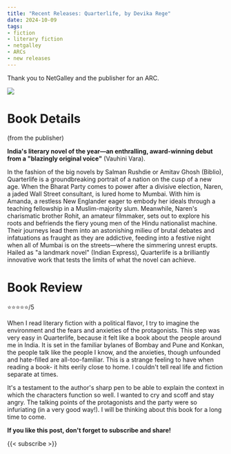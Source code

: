 ```yaml
---
title: "Recent Releases: Quarterlife, by Devika Rege"
date: 2024-10-09
tags: 
- fiction
- literary fiction
- netgalley
- ARCs
- new releases
---
```


Thank you to NetGalley and the publisher for an ARC.

![](https://img1.wsimg.com/isteam/ip/22d7cf68-e06d-41f5-b1ef-116b7d39ed1c/blob-fee4095.png/:/cr=t:10.67%25,l:0%25,w:100%25,h:84.27%25/rs=w:1200,h:1600,cg:true)

# Book Details
(from the publisher)

**India's literary novel of the year—an enthralling, award-winning debut from a "blazingly original voice"** (Vauhini Vara).

In the fashion of the big novels by Salman Rushdie or Amitav Ghosh (Biblio), Quarterlife is a groundbreaking portrait of a nation on the cusp of a new age. When the Bharat Party comes to power after a divisive election, Naren, a jaded Wall Street consultant, is lured home to Mumbai. With him is Amanda, a restless New Englander eager to embody her ideals through a teaching fellowship in a Muslim-majority slum. Meanwhile, Naren's charismatic brother Rohit, an amateur filmmaker, sets out to explore his roots and befriends the fiery young men of the Hindu nationalist machine. Their journeys lead them into an astonishing milieu of brutal debates and infatuations as fraught as they are addictive, feeding into a festive night when all of Mumbai is on the streets—where the simmering unrest erupts. Hailed as "a landmark novel" (Indian Express), Quarterlife is a brilliantly innovative work that tests the limits of what the novel can achieve.

# Book Review

⭐⭐⭐⭐⭐/5

When I read literary fiction with a political flavor, I try to imagine the environment and the fears and anxieties of the protagonists. This step was very easy in Quarterlife, because it felt like a book about the people around me in India. It is set in the familiar bylanes of Bombay and Pune and Konkan, the people talk like the people I know, and the anxieties, though unfounded and hate-filled are all-too-familiar. This is a strange feeling to have when reading a book- it hits eerily close to home. I couldn't tell real life and fiction separate at times. 

It's a testament to the author's sharp pen to be able to explain the context in which the characters function so well. I wanted to cry and scoff and stay angry. The talking points of the protagonists and the party were so infuriating (in a very good way!). I will be thinking about this book for a long time to come. 


**If you like this post, don't forget to subscribe and share!**

{{< subscribe >}}
